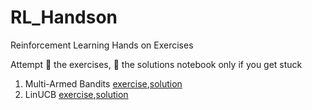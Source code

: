 # RL_Handson

Reinforcement Learning Hands on Exercises

Attempt :muscle: the exercises, :eyes: the solutions notebook only if you get stuck

1. Multi-Armed Bandits [exercise](https://github.com/vumaasha/rl_handson/blob/master/MAB/Multi-Armed-Bandits-Exercise.ipynb),[solution](https://github.com/vumaasha/rl_handson/blob/master/MAB/Multi-Armed-Bandits-Solution.ipynb)
2. LinUCB [exercise](https://github.com/vumaasha/rl_handson/blob/master/MAB/linUCBExercise.ipynb),[solution](https://github.com/vumaasha/rl_handson/blob/master/MAB/linUCBSolution.ipynb)
